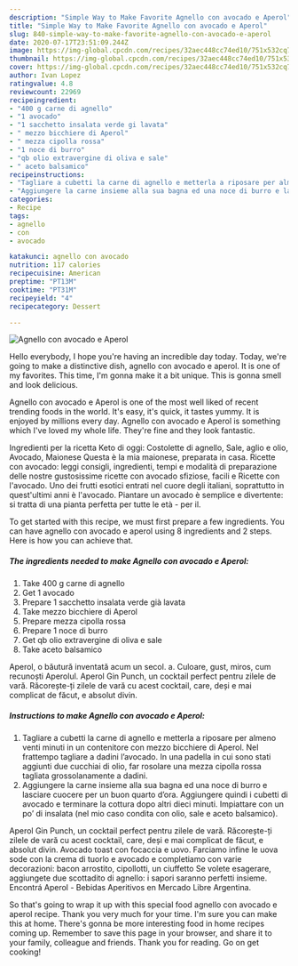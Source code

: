 ```yaml
---
description: "Simple Way to Make Favorite Agnello con avocado e Aperol"
title: "Simple Way to Make Favorite Agnello con avocado e Aperol"
slug: 840-simple-way-to-make-favorite-agnello-con-avocado-e-aperol
date: 2020-07-17T23:51:09.244Z
image: https://img-global.cpcdn.com/recipes/32aec448cc74ed10/751x532cq70/agnello-con-avocado-e-aperol-recipe-main-photo.jpg
thumbnail: https://img-global.cpcdn.com/recipes/32aec448cc74ed10/751x532cq70/agnello-con-avocado-e-aperol-recipe-main-photo.jpg
cover: https://img-global.cpcdn.com/recipes/32aec448cc74ed10/751x532cq70/agnello-con-avocado-e-aperol-recipe-main-photo.jpg
author: Ivan Lopez
ratingvalue: 4.8
reviewcount: 22969
recipeingredient:
- "400 g carne di agnello"
- "1 avocado"
- "1 sacchetto insalata verde gi lavata"
- " mezzo bicchiere di Aperol"
- " mezza cipolla rossa"
- "1 noce di burro"
- "qb olio extravergine di oliva e sale"
- " aceto balsamico"
recipeinstructions:
- "Tagliare a cubetti la carne di agnello e metterla a riposare per almeno venti minuti in un contenitore con mezzo bicchiere di Aperol. Nel frattempo tagliare a dadini l’avocado. In una padella in cui sono stati aggiunti due cucchiai di olio, far rosolare una mezza cipolla rossa tagliata grossolanamente a dadini."
- "Aggiungere la carne insieme alla sua bagna ed una noce di burro e lasciare cuocere per un buon quarto d’ora. Aggiungere quindi i cubetti di avocado e terminare la cottura dopo altri dieci minuti. Impiattare con un po’ di insalata (nel mio caso condita con olio, sale e aceto balsamico)."
categories:
- Recipe
tags:
- agnello
- con
- avocado

katakunci: agnello con avocado 
nutrition: 117 calories
recipecuisine: American
preptime: "PT13M"
cooktime: "PT31M"
recipeyield: "4"
recipecategory: Dessert

---
```



![Agnello con avocado e Aperol](https://img-global.cpcdn.com/recipes/32aec448cc74ed10/751x532cq70/agnello-con-avocado-e-aperol-recipe-main-photo.jpg)

Hello everybody, I hope you're having an incredible day today. Today, we're going to make a distinctive dish, agnello con avocado e aperol. It is one of my favorites. This time, I'm gonna make it a bit unique. This is gonna smell and look delicious.

Agnello con avocado e Aperol is one of the most well liked of recent trending foods in the world. It's easy, it's quick, it tastes yummy. It is enjoyed by millions every day. Agnello con avocado e Aperol is something which I've loved my whole life. They're fine and they look fantastic.

Ingredienti per la ricetta Keto di oggi: Costolette di agnello, Sale, aglio e olio, Avocado, Maionese Questa è la mia maionese, preparata in casa. Ricette con avocado: leggi consigli, ingredienti, tempi e modalità di preparazione delle nostre gustosissime ricette con avocado sfiziose, facili e Ricette con l&#39;avocado. Uno dei frutti esotici entrati nel cuore degli italiani, soprattutto in quest&#39;ultimi anni è l&#39;avocado. Piantare un avocado è semplice e divertente: si tratta di una pianta perfetta per tutte le età - per il.


To get started with this recipe, we must first prepare a few ingredients. You can have agnello con avocado e aperol using 8 ingredients and 2 steps. Here is how you can achieve that.

<!--inarticleads1-->

##### The ingredients needed to make Agnello con avocado e Aperol:

1. Take 400 g carne di agnello
1. Get 1 avocado
1. Prepare 1 sacchetto insalata verde già lavata
1. Take  mezzo bicchiere di Aperol
1. Prepare  mezza cipolla rossa
1. Prepare 1 noce di burro
1. Get qb olio extravergine di oliva e sale
1. Take  aceto balsamico


Aperol, o băutură inventată acum un secol. a. Culoare, gust, miros, cum recunoști Aperolul. Aperol Gin Punch, un cocktail perfect pentru zilele de vară. Răcorește-ți zilele de vară cu acest cocktail, care, deși e mai complicat de făcut, e absolut divin. 

<!--inarticleads2-->

##### Instructions to make Agnello con avocado e Aperol:

1. Tagliare a cubetti la carne di agnello e metterla a riposare per almeno venti minuti in un contenitore con mezzo bicchiere di Aperol. Nel frattempo tagliare a dadini l’avocado. In una padella in cui sono stati aggiunti due cucchiai di olio, far rosolare una mezza cipolla rossa tagliata grossolanamente a dadini.
1. Aggiungere la carne insieme alla sua bagna ed una noce di burro e lasciare cuocere per un buon quarto d’ora. Aggiungere quindi i cubetti di avocado e terminare la cottura dopo altri dieci minuti. Impiattare con un po’ di insalata (nel mio caso condita con olio, sale e aceto balsamico).


Aperol Gin Punch, un cocktail perfect pentru zilele de vară. Răcorește-ți zilele de vară cu acest cocktail, care, deși e mai complicat de făcut, e absolut divin. Avocado toast con focaccia e uovo. Farciamo infine le uova sode con la crema di tuorlo e avocado e completiamo con varie decorazioni: bacon arrostito, cipollotti, un ciuffetto Se volete esagerare, aggiungete due scottadito di agnello: i sapori saranno perfetti insieme. Encontrá Aperol - Bebidas Aperitivos en Mercado Libre Argentina. 

So that's going to wrap it up with this special food agnello con avocado e aperol recipe. Thank you very much for your time. I'm sure you can make this at home. There's gonna be more interesting food in home recipes coming up. Remember to save this page in your browser, and share it to your family, colleague and friends. Thank you for reading. Go on get cooking!
